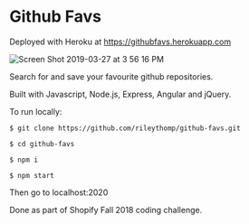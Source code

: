 # Github Favs

Deployed with Heroku at https://githubfavs.herokuapp.com

![Screen Shot 2019-03-27 at 3 56 16 PM](https://user-images.githubusercontent.com/35535783/55108162-55c24180-50a9-11e9-9890-5093b9772b43.png)

Search for and save your favourite github repositories.

Built with Javascript, Node.js, Express, Angular and jQuery.

To run locally:

```$ git clone https://github.com/rileythomp/github-favs.git```

```$ cd github-favs```

```$ npm i```

```$ npm start```

Then go to localhost:2020

Done as part of Shopify Fall 2018 coding challenge.
